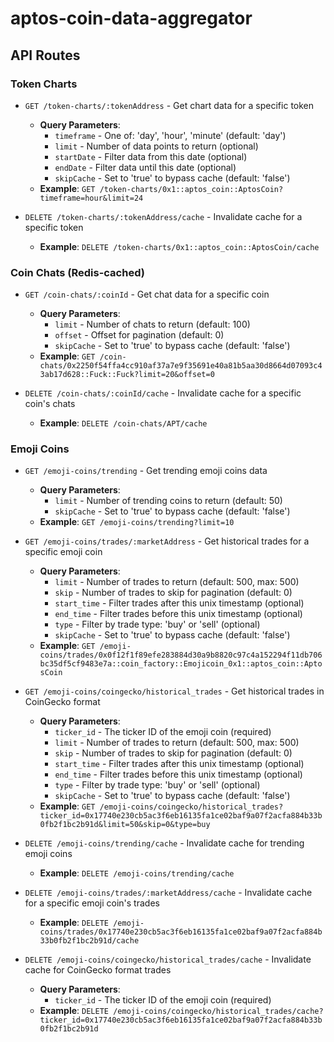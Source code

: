 # aptos-coin-data-aggregator

## API Routes

### Token Charts

- `GET /token-charts/:tokenAddress` - Get chart data for a specific token
  - **Query Parameters**:
    - `timeframe` - One of: 'day', 'hour', 'minute' (default: 'day')
    - `limit` - Number of data points to return (optional)
    - `startDate` - Filter data from this date (optional)
    - `endDate` - Filter data until this date (optional)
    - `skipCache` - Set to 'true' to bypass cache (default: 'false')
  - **Example**: `GET /token-charts/0x1::aptos_coin::AptosCoin?timeframe=hour&limit=24`

- `DELETE /token-charts/:tokenAddress/cache` - Invalidate cache for a specific token
  - **Example**: `DELETE /token-charts/0x1::aptos_coin::AptosCoin/cache`

### Coin Chats (Redis-cached)

- `GET /coin-chats/:coinId` - Get chat data for a specific coin
  - **Query Parameters**:
    - `limit` - Number of chats to return (default: 100)
    - `offset` - Offset for pagination (default: 0)
    - `skipCache` - Set to 'true' to bypass cache (default: 'false')
  - **Example**: `GET /coin-chats/0x2250f54ffa4cc910af37a7e9f35691e40a81b5aa30d8664d07093c43ab17d628::Fuck::Fuck?limit=20&offset=0`

- `DELETE /coin-chats/:coinId/cache` - Invalidate cache for a specific coin's chats
  - **Example**: `DELETE /coin-chats/APT/cache`

### Emoji Coins

- `GET /emoji-coins/trending` - Get trending emoji coins data
  - **Query Parameters**:
    - `limit` - Number of trending coins to return (default: 50)
    - `skipCache` - Set to 'true' to bypass cache (default: 'false')
  - **Example**: `GET /emoji-coins/trending?limit=10`

- `GET /emoji-coins/trades/:marketAddress` - Get historical trades for a specific emoji coin
  - **Query Parameters**:
    - `limit` - Number of trades to return (default: 500, max: 500)
    - `skip` - Number of trades to skip for pagination (default: 0)
    - `start_time` - Filter trades after this unix timestamp (optional)
    - `end_time` - Filter trades before this unix timestamp (optional)
    - `type` - Filter by trade type: 'buy' or 'sell' (optional)
    - `skipCache` - Set to 'true' to bypass cache (default: 'false')
  - **Example**: `GET /emoji-coins/trades/0x0f12f1f89efe283884d30a9b8820c97c4a152294f11db706bc35df5cf9483e7a::coin_factory::Emojicoin_0x1::aptos_coin::AptosCoin`

- `GET /emoji-coins/coingecko/historical_trades` - Get historical trades in CoinGecko format
  - **Query Parameters**:
    - `ticker_id` - The ticker ID of the emoji coin (required)
    - `limit` - Number of trades to return (default: 500, max: 500)
    - `skip` - Number of trades to skip for pagination (default: 0)
    - `start_time` - Filter trades after this unix timestamp (optional)
    - `end_time` - Filter trades before this unix timestamp (optional)
    - `type` - Filter by trade type: 'buy' or 'sell' (optional)
    - `skipCache` - Set to 'true' to bypass cache (default: 'false')
  - **Example**: `GET /emoji-coins/coingecko/historical_trades?ticker_id=0x17740e230cb5ac3f6eb16135fa1ce02baf9a07f2acfa884b33b0fb2f1bc2b91d&limit=50&skip=0&type=buy`

- `DELETE /emoji-coins/trending/cache` - Invalidate cache for trending emoji coins
  - **Example**: `DELETE /emoji-coins/trending/cache`

- `DELETE /emoji-coins/trades/:marketAddress/cache` - Invalidate cache for a specific emoji coin's trades
  - **Example**: `DELETE /emoji-coins/trades/0x17740e230cb5ac3f6eb16135fa1ce02baf9a07f2acfa884b33b0fb2f1bc2b91d/cache`

- `DELETE /emoji-coins/coingecko/historical_trades/cache` - Invalidate cache for CoinGecko format trades
  - **Query Parameters**:
    - `ticker_id` - The ticker ID of the emoji coin (required)
  - **Example**: `DELETE /emoji-coins/coingecko/historical_trades/cache?ticker_id=0x17740e230cb5ac3f6eb16135fa1ce02baf9a07f2acfa884b33b0fb2f1bc2b91d`

